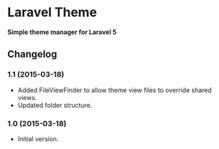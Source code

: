 # Laravel Theme

**Simple theme manager for Laravel 5**

## Changelog

### 1.1 (2015-03-18)

- Added FileViewFinder to allow theme view files to override shared views.
- Updated folder structure.

### 1.0 (2015-03-18)

- Initial version.